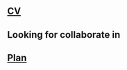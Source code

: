 ## [CV](https://github.com/Chency-OY/Chency-OY/blob/main/Curriculum%20Vitae/CV.md "点击查看 — — 我的个人简历")
## 
## Looking for collaborate in 
## [Plan](https://github.com/Chency-OY/Chency-OY/blob/main/Five-year%20Plan%20%26%20Ten-year%20Plan.md)
